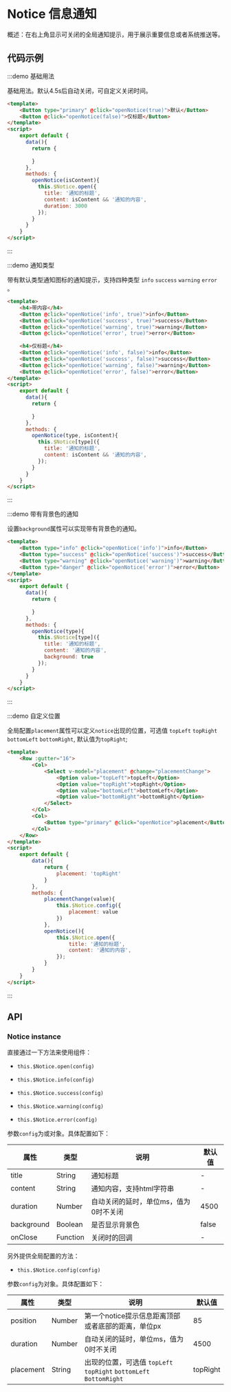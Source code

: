 # Notice 信息通知

概述：在右上角显示可关闭的全局通知提示，用于展示重要信息或者系统推送等。


## 代码示例


:::demo 基础用法

基础用法。默认4.5s后自动关闭，可自定义关闭时间。

```html
<template>
    <Button type="primary" @click="openNotice(true)">默认</Button>
    <Button @click="openNotice(false)">仅标题</Button>
</template>
<script>
    export default {
      data(){
        return {
          
        }
      },
      methods: {
        openNotice(isContent){
          this.$Notice.open({
            title: '通知的标题',
            content: isContent && '通知的内容',
            duration: 3000
          });
        }
      }
    }
</script>

```

:::


:::demo 通知类型

带有默认类型通知图标的通知提示，支持四种类型 `info` `success` `warning` `error` 。

```html
<template>
    <h4>带内容</h4>
    <Button @click="openNotice('info', true)">info</Button>
    <Button @click="openNotice('success', true)">success</Button>
    <Button @click="openNotice('warning', true)">warning</Button>
    <Button @click="openNotice('error', true)">error</Button>
    
    <h4>仅标题</h4>
    <Button @click="openNotice('info', false)">info</Button>
    <Button @click="openNotice('success', false)">success</Button>
    <Button @click="openNotice('warning', false)">warning</Button>
    <Button @click="openNotice('error', false)">error</Button>
</template>
<script>
    export default {
      data(){
        return {
          
        }
      },
      methods: {
        openNotice(type, isContent){
          this.$Notice[type]({
            title: '通知的标题',
            content: isContent && '通知的内容',
          });
        }
      }
    }
</script>

```

:::



:::demo 带有背景色的通知

设置`background`属性可以实现带有背景色的通知。

```html
<template>
    <Button type="info" @click="openNotice('info')">info</Button>
    <Button type="success" @click="openNotice('success')">success</Button>
    <Button type="warning" @click="openNotice('warning')">warning</Button>
    <Button type="danger" @click="openNotice('error')">error</Button>
</template>
<script>
    export default {
      data(){
        return {
          
        }
      },
      methods: {
        openNotice(type){
          this.$Notice[type]({
            title: '通知的标题',
            content: '通知的内容',
            background: true
          });
        }
      }
    }
</script>

```

:::


:::demo 自定义位置

全局配置`placement`属性可以定义`notice`出现的位置，可选值 `topLeft` `topRight` `bottomLeft` `bottomRight`, 默认值为`topRight`;

```html
<template>
    <Row :gutter="16">
        <Col>
            <Select v-model="placement" @change="placementChange">
                <Option value="topLeft">topLeft</Option>
                <Option value="topRight">topRight</Option>
                <Option value="bottomLeft">bottomLeft</Option>
                <Option value="bottomRight">bottomRight</Option>
            </Select>
        </Col>
        <Col>
            <Button type="primary" @click="openNotice">placement</Button>
        </Col>
    </Row>
</template>
<script>
    export default {
        data(){
            return {
                placement: 'topRight'
            }
        },
        methods: {
            placementChange(value){
                this.$Notice.config({
                    placement: value
                })
            },
            openNotice(){
                this.$Notice.open({
                    title: '通知的标题',
                    content: '通知的内容',
                });
            }
        }
    }
</script>

```

:::




## API

### Notice instance

直接通过一下方法来使用组件：

- `this.$Notice.open(config)`

- `this.$Notice.info(config)`

- `this.$Notice.success(config)`

- `this.$Notice.warning(config)`

- `this.$Notice.error(config)`


参数`config`为或对象。具体配置如下：

| 属性 | 类型 | 说明 | 默认值 |
| ---- | ---- | ---- | ---- |
| title | String | 通知标题 | - |
| content | String | 通知内容，支持html字符串 | - |
| duration | Number | 自动关闭的延时，单位ms，值为0时不关闭 | 4500 |
| background | Boolean | 是否显示背景色 | false |
| onClose | Function | 关闭时的回调 | - |


另外提供全局配置的方法：

- `this.$Notice.config(config)`

参数`config`为对象。具体配置如下：

| 属性 | 类型 | 说明 | 默认值 |
| ---- | ---- | ---- | ---- |
| position | Number | 第一个notice提示信息距离顶部或者底部的距离，单位px | 85 |
| duration | Number | 自动关闭的延时，单位ms，值为0时不关闭 | 4500 |
| placement | String | 出现的位置，可选值 `topLeft` `topRight` `bottomLeft` `BottomRight` | topRight |
